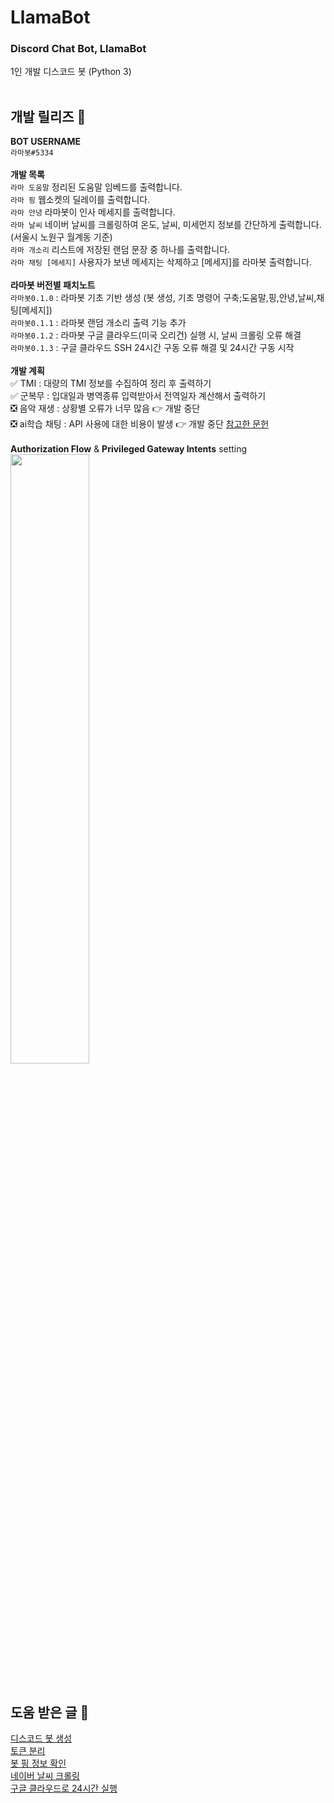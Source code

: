 # LlamaBot

### Discord Chat Bot, LlamaBot <br/>
1인 개발 디스코드 봇 (Python 3) <br/> <br/>

## 개발 릴리즈 📃
**BOT USERNAME** <br/>
`라마봇#5334` <br/> <br/>
**개발 목록** <br/>
`라마 도움말` 정리된 도움말 임베드를 출력합니다. <br/>
`라마 핑` 웹소켓의 딜레이를 출력합니다. <br/>
`라마 안녕` 라마봇이 인사 메세지를 출력합니다. <br/>
`라마 날씨` 네이버 날씨를 크롤링하여 온도, 날씨, 미세먼지 정보를 간단하게 출력합니다. (서울시 노원구 월계동 기준) <br/>
`라마 개소리` 리스트에 저장된 랜덤 문장 중 하나를 출력합니다. <br/>
`라마 채팅 [메세지]` 사용자가 보낸 메세지는 삭제하고 [메세지]를 라마봇 출력합니다. <br/> <br/>
**라마봇 버전별 패치노트** <br/> 
`라마봇0.1.0` : 라마봇 기초 기반 생성 (봇 생성, 기초 명령어 구축;도움말,핑,안녕,날씨,채팅[메세지]) <br/>
`라마봇0.1.1` : 라마봇 랜덤 개소리 출력 기능 추가 <br/>
`라마봇0.1.2` : 라마봇 구글 클라우드(미국 오리건) 실행 시, 날씨 크롤링 오류 해결 <br/>
`라마봇0.1.3` : 구글 클라우드 SSH 24시간 구동 오류 해결 및 24시간 구동 시작 <br/> <br/>
**개발 계획** <br/>
✅ TMI : 대량의 TMI 정보를 수집하여 정리 후 출력하기 <br/>
✅ 군복무 : 입대일과 병역종류 입력받아서 전역일자 계산해서 출력하기 <br/>
❎ 음악 재생 : 상황별 오류가 너무 많음 👉 개발 중단 <br/>
❎ ai학습 채팅 : API 사용에 대한 비용이 발생 👉 개발 중단 [참고한 문헌](https://syerco0.com/32) <br/> <br/> 
**Authorization Flow** & **Privileged Gateway Intents** setting <br/>
<img src="https://github.com/eukkcha/LlamaBot/assets/127178816/4a8edd50-27c6-45c7-995b-ccf4ea92bce7" width="50%"> <br/> <br/>

## 도움 받은 글 🙏 <br/>
[디스코드 봇 생성](https://jhoplin7259.tistory.com/91) <br/>
[토큰 분리](https://lektion-von-erfolglosigkeit.tistory.com/92) <br/>
[봇 핑 정보 확인](https://www.koreaminecraft.net/dev/1409676) <br/>
[네이버 날씨 크롤링](https://wikidocs.net/35949) <br/>
[구글 클라우드로 24시간 실행](https://namu.wiki/w/Discord/%EB%B4%87/%ED%98%B8%EC%8A%A4%ED%8C%85) <br/> <br/>

